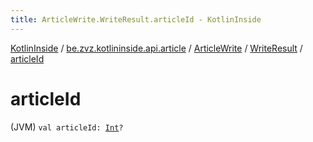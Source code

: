 ```yaml
---
title: ArticleWrite.WriteResult.articleId - KotlinInside
---
```


[KotlinInside](../../../index.html) / [be.zvz.kotlininside.api.article](../../index.html) / [ArticleWrite](../index.html) / [WriteResult](index.html) / [articleId](./article-id.html)

# articleId

(JVM) `val articleId: `[`Int`](https://kotlinlang.org/api/latest/jvm/stdlib/kotlin/-int/index.html)`?`